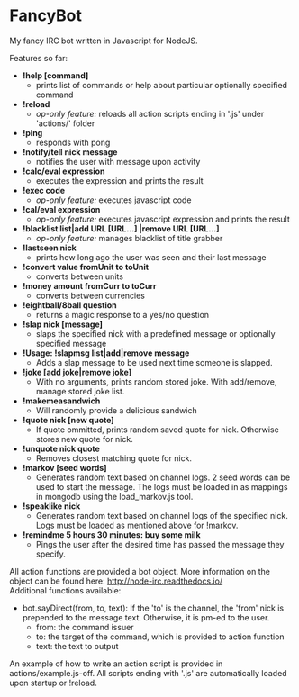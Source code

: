 FancyBot
========

My fancy IRC bot written in Javascript for NodeJS.

Features so far:
- **!help [command]**
  - prints list of commands or help about particular optionally specified command
- **!reload**
  - *op-only feature:* reloads all action scripts ending in '.js' under 'actions/' folder
- **!ping**
  - responds with pong
- **!notify/tell nick message**
  - notifies the user with message upon activity
- **!calc/eval expression**
  - executes the expression and prints the result
- **!exec code**
  - *op-only feature:* executes javascript code
- **!cal/eval expression**
  - *op-only feature:* executes javascript expression and prints the result
- **!blacklist list|add URL [URL...] |remove URL [URL...]**
  - *op-only feature:* manages blacklist of title grabber
- **!lastseen nick**
  - prints how long ago the user was seen and their last message
- **!convert value fromUnit to toUnit**
  - converts between units
- **!money amount fromCurr to toCurr**
  - converts between currencies
- **!eightball/8ball question**
  - returns a magic response to a yes/no question
- **!slap nick [message]**
  - slaps the specified nick with a predefined message or optionally specified message
- **!Usage: !slapmsg list|add|remove message**
  - Adds a slap message to be used next time someone is slapped.
- **!joke [add joke|remove joke]**
  - With no arguments, prints random stored joke. With add/remove, manage stored joke list.
- **!makemeasandwich**
  - Will randomly provide a delicious sandwich
- **!quote nick [new quote]**
  - If quote ommitted, prints random saved quote for nick. Otherwise stores new quote for nick.
- **!unquote nick quote**
  - Removes closest matching quote for nick.
- **!markov [seed words]**
  - Generates random text based on channel logs. 2 seed words can be used to start the message. The logs must be loaded in as mappings in mongodb using the load_markov.js tool.
- **!speaklike nick**
  - Generates random text based on channel logs of the specified nick. Logs must be loaded as mentioned above for !markov.
- **!remindme 5 hours 30 minutes: buy some milk**
  - Pings the user after the desired time has passed the message they specify.

All action functions are provided a bot object. More information on the object can be found here: http://node-irc.readthedocs.io/  
Additional functions available:
- bot.sayDirect(from, to, text): If the 'to' is the channel, the 'from' nick is prepended to the message text. Otherwise, it is pm-ed to the user.
  - from: the command issuer
  - to: the target of the command, which is provided to action function
  - text: the text to output

An example of how to write an action script is provided in actions/example.js-off. All scripts ending with '.js' are automatically loaded upon startup or !reload.
